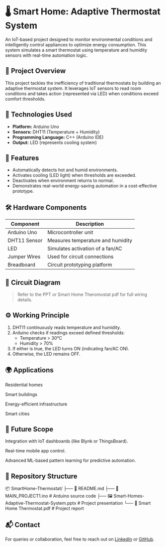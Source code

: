 # 🌡️ Smart Home: Adaptive Thermostat System

An IoT-based project designed to monitor environmental conditions and intelligently control appliances to optimize energy consumption. This system simulates a smart thermostat using temperature and humidity sensors with real-time automation logic.

## 📌 Project Overview

This project tackles the inefficiency of traditional thermostats by building an adaptive thermostat system. It leverages IoT sensors to read room conditions and takes action (represented via LED) when conditions exceed comfort thresholds.

## 🔧 Technologies Used

- **Platform:** Arduino Uno  
- **Sensors:** DHT11 (Temperature + Humidity)  
- **Programming Language:** C++ (Arduino IDE)  
- **Output:** LED (represents cooling system)

## 🧠 Features

- Automatically detects hot and humid environments.
- Activates cooling (LED light) when thresholds are exceeded.
- Deactivates when environment returns to normal.
- Demonstrates real-world energy-saving automation in a cost-effective prototype.

## 🛠️ Hardware Components

| Component          | Description                               |
|--------------------|-------------------------------------------|
| Arduino Uno        | Microcontroller unit                      |
| DHT11 Sensor       | Measures temperature and humidity         |
| LED                | Simulates activation of a fan/AC          |
| Jumper Wires       | Used for circuit connections              |
| Breadboard         | Circuit prototyping platform              |

## 🧩 Circuit Diagram

> Refer to the PPT or Smart Home Theromostat pdf for full wiring details.

## ⚙️ Working Principle

1. DHT11 continuously reads temperature and humidity.
2. Arduino checks if readings exceed defined thresholds:
   - Temperature > 30°C
   - Humidity > 70%
3. If either is true, the LED turns ON (indicating fan/AC ON).
4. Otherwise, the LED remains OFF.
## 🌍 Applications
Residential homes

Smart buildings

Energy-efficient infrastructure

Smart cities

## 🚀 Future Scope
Integration with IoT dashboards (like Blynk or ThingsBoard).

Real-time mobile app control.

Advanced ML-based pattern learning for predictive automation.
## 📁 Repository Structure
📦 SmartHome-Thermostat/
├── 📄 README.md
├── 🧠 MAIN_PROJECT1.ino         # Arduino source code
├── 🖼️ Smart-Homes-Adaptive-Thermostat-System.pptx  # Project presentation
└── 📝 Smart Home Thermostat.pdf # Project report
## 📬 Contact  

For queries or collaboration, feel free to reach out on [LinkedIn](https://www.linkedin.com/in/bhanu-koppadi/) or [GitHub](https://github.com/Bhanu-Koppadi).



